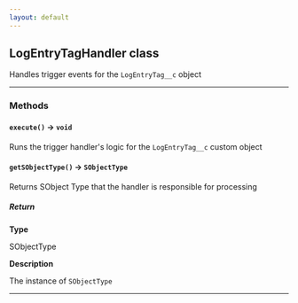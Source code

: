 ```yaml
---
layout: default
---
```


## LogEntryTagHandler class

Handles trigger events for the `LogEntryTag__c` object

---

### Methods

#### `execute()` → `void`

Runs the trigger handler's logic for the `LogEntryTag__c` custom object

#### `getSObjectType()` → `SObjectType`

Returns SObject Type that the handler is responsible for processing

##### Return

**Type**

SObjectType

**Description**

The instance of `SObjectType`

---
